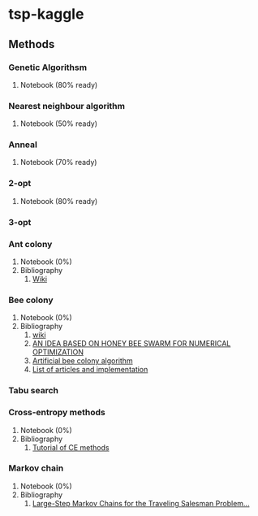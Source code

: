 # tsp-kaggle

## Methods

### Genetic Algorithsm
1. Notebook (80% ready)

### Nearest neighbour algorithm
1. Notebook (50% ready)

### Anneal
1. Notebook (70% ready)

### 2-opt
1. Notebook (80% ready)


### 3-opt


### Ant colony
1. Notebook (0%)
2. Bibliography
    1. [Wiki](https://en.wikipedia.org/wiki/Ant_colony_optimization_algorithms)
   

### Bee colony
1. Notebook (0%)
2. Bibliography
    1. [wiki](https://en.wikipedia.org/wiki/Artificial_bee_colony_algorithm)
    2. [AN IDEA BASED ON HONEY BEE SWARM FOR NUMERICAL OPTIMIZATION](https://pdfs.semanticscholar.org/015d/f4d97ed1f541752842c49d12e429a785460b.pdf)
    3. [Artificial bee colony algorithm](http://www.scholarpedia.org/article/Artificial_bee_colony_algorithm)
    4. [List of articles and implementation](https://abc.erciyes.edu.tr)

### Tabu search

### Cross-entropy methods
1. Notebook (0%)
2. Bibliography
    1. [Tutorial of CE methods](http://web.mit.edu/6.454/www/www_fall_2003/gew/CEtutorial.pdf)

### Markov chain
1. Notebook (0%)
2. Bibliography
    1. [Large-Step Markov Chains for the Traveling Salesman Problem...](http://www.cs.ubc.ca/labs/beta/Courses/CPSC532D-03/Resources/MarOttFel91.pdf)
